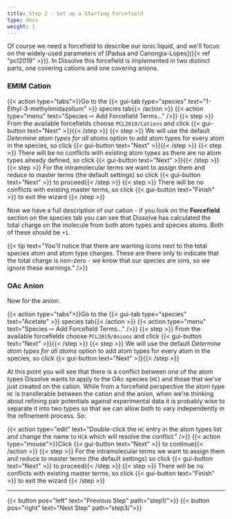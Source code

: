 ```yaml
---
title: Step 2 - Set up a Starting Forcefield
type: docs
weight: 1
---
```


Of course we need a forcefield to describe our ionic liquid, and we'll focus on the widely-used parameters of [Padua and Canongia-Lopes]({{< ref "pcl2019" >}}). In Dissolve this forcefield is implemented in two distinct parts, one covering cations and one covering anions.

### EMIM Cation

{{< action type="tabs">}}Go to the {{< gui-tab type="species" text="1-Ethyl-3-methylimidazolium" >}} species tab{{< /action >}}
{{< action type="menu" text="Species &#8680; Add Forcefield Terms..." />}}
{{< step >}} From the available forcefields choose `PCL2019/Cations` and click {{< gui-button text="Next" >}}{{< /step >}}
{{< step >}} We will use the default _Determine atom types for all atoms_ option to add atom types for every atom in the species, so click {{< gui-button text="Next" >}}{{< /step >}}
{{< step >}} There will be no conflicts with existing atom types as there are no atom types already defined, so click {{< gui-button text="Next" >}}{{< /step >}}
{{< step >}} For the intramolecular terms we want to assign them and reduce to master terms (the default settings) so click {{< gui-button text="Next" >}} to proceed{{< /step >}}
{{< step >}} There will be no conflicts with existing master terms, so click {{< gui-button text="Finish" >}} to exit the wizard {{< /step >}}

Now we have a full description of our cation - if you look on the **Forcefield** section on the species tab you can see that Dissolve has calculated the total charge on the molecule from both atom types and species atoms. Both of these should be `+1`.

{{< tip text="You'll notice that there are warning icons next to the total species atom and atom type charges. These are there only to indicate that the total charge is non-zero - we know that our species are ions, so we ignore these warnings." />}}

### OAc Anion

Now for the anion:

{{< action type="tabs">}}Go to the {{< gui-tab type="species" text="Acetate" >}} species tab{{< /action >}}
{{< action type="menu" text="Species &#8680; Add Forcefield Terms..." />}}
{{< step >}} From the available forcefields choose `PCL2019/Anions` and click {{< gui-button text="Next" >}}{{< /step >}}
{{< step >}} We will use the default _Determine atom types for all atoms_ option to add atom types for every atom in the species, so click {{< gui-button text="Next" >}}{{< /step >}}

At this point you will see that there is a conflict between one of the atom types Dissolve wants to apply to the OAc species (`HC`) and those that we've just created on the cation. While from a forcefield perspective the atom type `HC` is transferable between the cation and the anion, when we're thinking about refining pair potentials against experimental data it is probably wise to separate it into two types so that we can allow both to vary independently in the refinement process. So:

{{< action type="edit" text="Double-click the `HC` entry in the atom types list and change the name to `HCA` which will resolve the conflict." />}}
{{< action type="mouse">}}Click {{< gui-button text="Next" >}} to continue{{< /action >}}
{{< step >}} For the intramolecular terms we want to assign them and reduce to master terms (the default settings) so click {{< gui-button text="Next" >}} to proceed{{< /step >}}
{{< step >}} There will be no conflicts with existing master terms, so click {{< gui-button text="Finish" >}} to exit the wizard {{< /step >}}

* * *
{{< button pos="left" text="Previous Step" path="step1/">}}
{{< button pos="right" text="Next Step" path="step3/">}}

